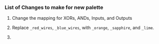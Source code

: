 ### List of Changes to make for new palette

1. Change the mapping for XORs, ANDs, Inputs, and Outputs

2. Replace `_red_wires`, `_blue_wires`, with `_orange`, `_sapphire`, and `_lime`.

3. 
